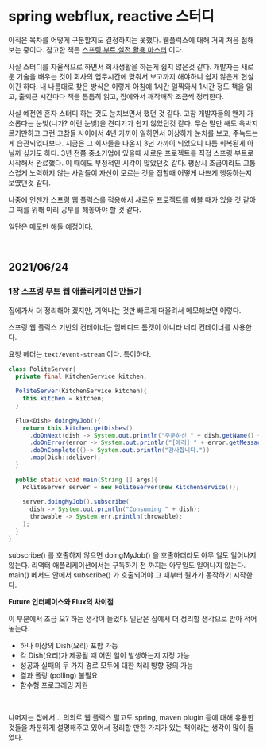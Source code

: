 # spring webflux, reactive 스터디

아직은 목차를 어떻게 구분할지도 결정하지는 못했다. 웹플럭스에 대해 거의 처음 접해보는 중이다. 참고한 책은 [스프링 부트 실전 활용 마스터](http://www.yes24.com/Product/Goods/101803558) 이다.<br>

사실 스터디를 자율적으로 하면서 회사생활을 하는게 쉽지 않은것 같다. 개발자는 새로운 기술을 배우는 것이 회사의 업무시간에 맞춰서 보고까지 해야하니 쉽지 않은게 현실이긴 하다. 내 나름대로 찾은 방식은 이렇게 아침에 1시간 일찍와서 1시간 정도 책을 읽고, 출퇴근 시간마다 책을 틈틈히 읽고, 집에와서 깨작깨작 조금씩 정리한다. <br>

사실 예전엔 혼자 스터디 하는 것도 눈치보면서 했던 것 같다. 고참 개발자들의 왠지 가소롭다는 눈빛(니가? 이런 눈빛)을 견디기가 쉽지 않았던것 같다. 무슨 말만 해도 윽박지르기만하고 그런 고참들 사이에서 4년 가까이 일하면서 이상하게 눈치를 보고, 주눅드는게 습관되었나보다. 지금은 그 회사들을 나온지 3년 가까이 되었으니 나름 회복된게 아닐까 싶기도 하다. 3년 전쯤 중소기업에 있을때 새로운 프로젝트를 직접 스프링 부트로 시작해서 완료했다. 이 때에도 부정적인 시각이 많았던것 같다. 평상시 조금이라도 고통스럽게 노력하지 않는 사람들이 자신이 모르는 것을 접할때 어떻게 나쁘게 행동하는지 보였던것 같다.<br>

나중에 언젠가 스프링 웹 플럭스를 적용해서 새로운 프로젝트를 해볼 때가 있을 것 같아 그 때를 위해 미리 공부를 해놓아야 할 것 같다.<br>

일단은 메모만 해둘 예정이다.<br>

<br>

## 2021/06/24

### 1장 스프링 부트 웹 애플리케이션 만들기

집에가서 더 정리해야 겠지만, 기억나는 것만 빠르게 떠올려서 메모해보면 이렇다.<br>

스프링 웹 플럭스 기반의 컨테이너는 임베디드 톰캣이 아니라 네티 컨테이너를 사용한다.<br>

요청 헤더는 `text/event-stream` 이다. 특이하다.<br>

```java
class PoliteServer{
  private final KitchenService kitchen;
  
  PoliteServer(KitchenService kitchen){
    this.kitchen = kitchen;
  }
  
  Flux<Dish> doingMyJob(){
    return this.kitchen.getDishes()
      .doOnNext(dish -> System.out.println("주문하신 " + dish.getName() + " 가 나왔습니다."))
      .doOnError(error -> System.out.println("[에러] " + error.getMessage()))
      .doOnComplete(()-> System.out.println("감사합니다."))
      .map(Dish::deliver);
  }
  
  public static void main(String [] args){
    PoliteServer server = new PoliteServer(new KitchenService());
    
    server.doingMyJob().subscribe(
      dish -> System.out.println("Consuming " + dish);
      throwable -> System.err.println(throwable);
    );
  }
}
```

subscribe() 를 호출하지 않으면 doingMyJob() 을 호출하더라도 아무 일도 일어나지 않는다. 리액터 애플리케이션에서는 구독하기 전 까지는 아무일도 일어나지 않는다. main() 메서드 안에서 subscribe() 가 호출되어야 그 때부터 뭔가가 동작하기 시작한다.<br>

**Future 인터페이스와 Flux의 차이점**<br>

이 부분에서 조금 오? 하는 생각이 들었다. 일단은 집에서 더 정리할 생각으로 받아 적어놓는다.

- 하나 이상의 Dish(요리) 포함 가능
- 각 Dish(요리)가 제공될 때 어떤 일이 발생하는지 지정 가능
- 성공과 실패의 두 가지 경로 모두에 대한 처리 방향 정의 가능
- 결과 폴링 (polling) 불필요
- 함수형 프로그래밍 지원

<br>

나머지는 집에서... 의외로 웹 플럭스 말고도 spring, maven plugin 등에 대해 유용한 것들을 차분하게 설명해주고 있어서 정리할 만한 가치가 있는 책이라는 생각이 많이 들었다.

<br>